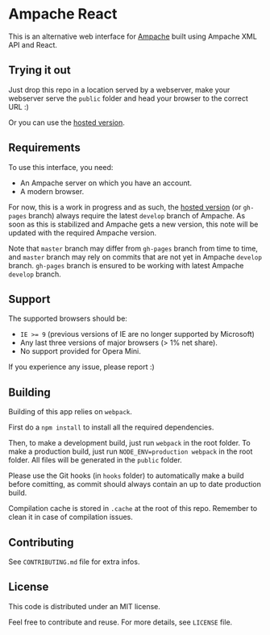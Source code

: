 Ampache React
=============

This is an alternative web interface for
[Ampache](https://github.com/ampache/ampache/) built using Ampache XML API and
React.

## Trying it out

Just drop this repo in a location served by a webserver, make your webserver
serve the `public` folder and head your browser to the correct URL :)

Or you can use the [hosted version](https://phyks.github.io/ampache_react/).


## Requirements

To use this interface, you need:
* An Ampache server on which you have an account.
* A modern browser.

For now, this is a work in progress and as such, the [hosted
version](https://phyks.github.io/ampache_react/) (or `gh-pages` branch) always
require the latest `develop` branch of Ampache. As soon as this is stabilized
and Ampache gets a new version, this note will be updated with the required
Ampache version.

Note that `master` branch may differ from `gh-pages` branch from time to time,
and `master` branch may rely on commits that are not yet in Ampache `develop`
branch. `gh-pages` branch is ensured to be working with latest Ampache
`develop` branch.

## Support

The supported browsers should be:

* `IE >= 9` (previous versions of IE are no longer supported by Microsoft)
* Any last three versions of major browsers (> 1% net share).
* No support provided for Opera Mini.

If you experience any issue, please report :)


## Building

Building of this app relies on `webpack`.

First do a `npm install` to install all the required dependencies.

Then, to make a development build, just run `webpack` in the root folder. To
make a production build, just run `NODE_ENV=production webpack` in the root
folder. All files will be generated in the `public` folder.

Please use the Git hooks (in `hooks` folder) to automatically make a build
before comitting, as commit should always contain an up to date production
build.

Compilation cache is stored in `.cache` at the root of this repo. Remember to
clean it in case of compilation issues.


## Contributing

See `CONTRIBUTING.md` file for extra infos.


## License

This code is distributed under an MIT license.

Feel free to contribute and reuse. For more details, see `LICENSE` file.
